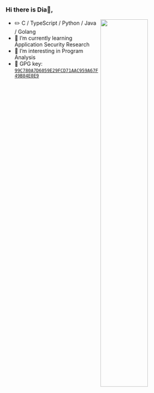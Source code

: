 ### Hi there is Dia👋,

<!--
**DiamondHunters/DiamondHunters** is a ✨ _special_ ✨ repository because its `README.md` (this file) appears on your GitHub profile.

Here are some ideas to get you started:

- 🔭 I’m currently working on ...
- 🌱 I’m currently learning ...
- 👯 I’m looking to collaborate on ...
- 🤔 I’m looking for help with ...
- 💬 Ask me about ...
- 📫 How to reach me: ...
- 😄 Pronouns: ...
- ⚡ Fun fact: ...
-->

<picture>
    <source media="(prefers-color-scheme: dark)" srcset="https://github-readme-stats.vercel.app/api?username=METARCHlTECTURE&show_icons=true">
    <img align="right" width="50%" src="https://github-readme-stats.vercel.app/api?username=DiamondHunters&show_icons=true">
</picture>

-   :pencil2: C / TypeScript / Python / Java / Golang
- 🌱 I’m currently learning Application Security Research
- 🤔 I’m interesting in Program Analysis
-   :key: GPG key: [`99C780A7D6059E29FCD71AAC959A67F49B84E0E9`](https://keys.openpgp.org/vks/v1/by-fingerprint/99C780A7D6059E29FCD71AAC959A67F49B84E0E9)

